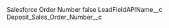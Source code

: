 <?xml version="1.0" encoding="UTF-8"?>
<CustomMetadata xmlns="http://soap.sforce.com/2006/04/metadata" xmlns:xsi="http://www.w3.org/2001/XMLSchema-instance" xmlns:xsd="http://www.w3.org/2001/XMLSchema">
    <label>Salesforce Order Number</label>
    <protected>false</protected>
    <values>
        <field>LeadFieldAPIName__c</field>
        <value xsi:type="xsd:string">Deposit_Sales_Order_Number__c</value>
    </values>
</CustomMetadata>
